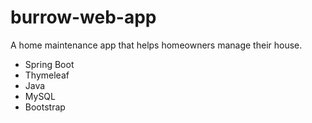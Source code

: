 # burrow-web-app

A home maintenance app that helps homeowners manage their house.

- Spring Boot 
- Thymeleaf
- Java
- MySQL
- Bootstrap